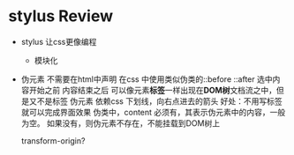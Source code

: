 # stylus  Review

- stylus 让css更像编程
    - 模块化



- 伪元素
    不需要在html中声明
    在css 中使用类似伪类的::before
    ::after
    选中内容开始之前
    内容结束之后
    可以像元素**标签**一样出现在**DOM树**文档流之中，但是又不是标签
    伪元素 依赖css
    下划线，向右点进去的箭头
    好处：不用写标签就可以完成界面效果
    伪类中，content 必须有，其表示伪元素中的内容，一般为空。
    如果没有，则伪元素不存在，不能挂载到DOM树上

    transform-origin?